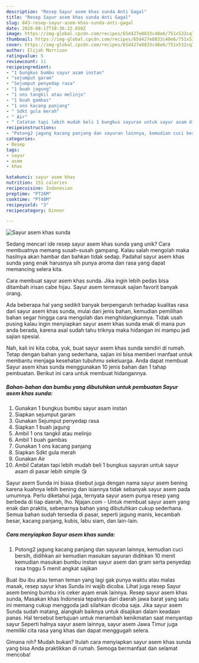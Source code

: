 ```yaml
---
description: "Resep Sayur asem khas sunda Anti Gagal"
title: "Resep Sayur asem khas sunda Anti Gagal"
slug: 843-resep-sayur-asem-khas-sunda-anti-gagal
date: 2020-08-17T10:36:22.650Z
image: https://img-global.cpcdn.com/recipes/65d427e8833c48e6/751x532cq70/sayur-asem-khas-sunda-foto-resep-utama.jpg
thumbnail: https://img-global.cpcdn.com/recipes/65d427e8833c48e6/751x532cq70/sayur-asem-khas-sunda-foto-resep-utama.jpg
cover: https://img-global.cpcdn.com/recipes/65d427e8833c48e6/751x532cq70/sayur-asem-khas-sunda-foto-resep-utama.jpg
author: Elijah Morrison
ratingvalue: 5
reviewcount: 11
recipeingredient:
- "1 bungkus bumbu sayur asam instan"
- "sejumput garam"
- "Sejumput penyedap rasa"
- "1 buah jagung"
- "1 ons tangkil atau melinjo"
- "1 buah gambas"
- "1 ons kacang panjang"
- " Sdkt gula merah"
- " Air"
- " Catatan tapi lebih mudah beli 1 bungkus sayuran untuk sayur asam di pasar lebih simple "
recipeinstructions:
- "Potong2 jagung kacang panjang dan sayuran lainnya, kemudian cuci bersih, didihkan air kemudian masukan sayuran didihkan 10 menit kemudian masukan bumbu instan sayur asem dan gram serta penyedap rasa tnggu 5 menit angkat sajikan"
categories:
- Resep
tags:
- sayur
- asem
- khas

katakunci: sayur asem khas 
nutrition: 151 calories
recipecuisine: Indonesian
preptime: "PT26M"
cooktime: "PT48M"
recipeyield: "3"
recipecategory: Dinner

---
```



![Sayur asem khas sunda](https://img-global.cpcdn.com/recipes/65d427e8833c48e6/751x532cq70/sayur-asem-khas-sunda-foto-resep-utama.jpg)

Sedang mencari ide resep sayur asem khas sunda yang unik? Cara membuatnya memang susah-susah gampang. Kalau salah mengolah maka hasilnya akan hambar dan bahkan tidak sedap. Padahal sayur asem khas sunda yang enak harusnya sih punya aroma dan rasa yang dapat memancing selera kita.

Cara membuat sayur asem khas sunda. Jika ingin lebih pedas bisa ditambah irisan cabe hijau. Sayur asem termasuk sajian favorit banyak orang.

Ada beberapa hal yang sedikit banyak berpengaruh terhadap kualitas rasa dari sayur asem khas sunda, mulai dari jenis bahan, kemudian pemilihan bahan segar hingga cara mengolah dan menghidangkannya. Tidak usah pusing kalau ingin menyiapkan sayur asem khas sunda enak di mana pun anda berada, karena asal sudah tahu triknya maka hidangan ini mampu jadi sajian spesial.


Nah, kali ini kita coba, yuk, buat sayur asem khas sunda sendiri di rumah. Tetap dengan bahan yang sederhana, sajian ini bisa memberi manfaat untuk membantu menjaga kesehatan tubuhmu sekeluarga. Anda dapat membuat Sayur asem khas sunda menggunakan 10 jenis bahan dan 1 tahap pembuatan. Berikut ini cara untuk membuat hidangannya.

<!--inarticleads1-->

##### Bahan-bahan dan bumbu yang dibutuhkan untuk pembuatan Sayur asem khas sunda:

1. Gunakan 1 bungkus bumbu sayur asam instan
1. Siapkan sejumput garam
1. Gunakan Sejumput penyedap rasa
1. Siapkan 1 buah jagung
1. Ambil 1 ons tangkil atau melinjo
1. Ambil 1 buah gambas
1. Gunakan 1 ons kacang panjang
1. Siapkan  Sdkt gula merah
1. Gunakan  Air
1. Ambil  Catatan tapi lebih mudah beli 1 bungkus sayuran untuk sayur asam di pasar lebih simple 😘


Sayur asem Sunda ini biasa disebut juga dengan nama sayur asem bening karena kuahnya lebih bening dan isiannya tidak sebanyak sayur asem pada umumnya. Perlu diketahui juga, ternyata sayur asem punya resep yang berbeda di tiap daerah, lho. Njajan.com - Untuk membuat sayur asem yang enak dan praktis, sebenarnya bahan yang dibutuhkan cukup sederhana. Semua bahan sudah tersedia di pasar, seperti jagung manis, kecambah besar, kacang panjang, kubis, labu siam, dan lain-lain. 

<!--inarticleads2-->

##### Cara menyiapkan Sayur asem khas sunda:

1. Potong2 jagung kacang panjang dan sayuran lainnya, kemudian cuci bersih, didihkan air kemudian masukan sayuran didihkan 10 menit kemudian masukan bumbu instan sayur asem dan gram serta penyedap rasa tnggu 5 menit angkat sajikan


Buat ibu ibu atau teman teman yang lagi gak punya waktu atau malas masak, resep sayur khas Sunda ini wajib dicoba. Lihat juga resep Sayur asem bening bumbu iris ceker ayam enak lainnya. Resep sayur asem khas sunda, Masakan khas Indonesia tepatnya dari daerah jawa barat yang satu ini memang cukup menggoda jadi silahkan dicoba saja. Jika sayur asem Sunda sudah matang, alangkah baiknya untuk disajikan dalam keadaan panas. Hal tersebut bertujuan untuk menambah kenikmatan saat menyantap sayur Seperti halnya sayur asem lainnya, sayur asem Jawa Timur juga memiliki cita rasa yang khas dan dapat menggugah selera. 

Gimana nih? Mudah bukan? Itulah cara menyiapkan sayur asem khas sunda yang bisa Anda praktikkan di rumah. Semoga bermanfaat dan selamat mencoba!
